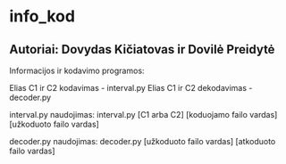 # info_kod

## Autoriai: Dovydas Kičiatovas ir Dovilė Preidytė

Informacijos ir kodavimo programos:

Elias C1 ir C2 kodavimas - interval.py 
Elias C1 ir C2 dekodavimas - decoder.py

interval.py naudojimas:
interval.py [C1 arba C2] [koduojamo failo vardas] [užkoduoto failo vardas]

decoder.py naudojimas:
decoder.py [užkoduoto failo vardas] [atkoduoto failo vardas]
